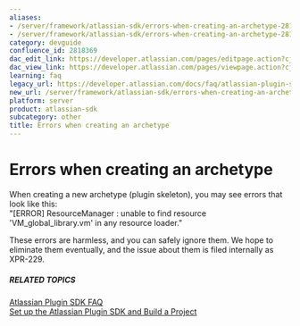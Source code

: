 ```yaml
---
aliases:
- /server/framework/atlassian-sdk/errors-when-creating-an-archetype-2818369.html
- /server/framework/atlassian-sdk/errors-when-creating-an-archetype-2818369.md
category: devguide
confluence_id: 2818369
dac_edit_link: https://developer.atlassian.com/pages/editpage.action?cjm=wozere&pageId=2818369
dac_view_link: https://developer.atlassian.com/pages/viewpage.action?cjm=wozere&pageId=2818369
learning: faq
legacy_url: https://developer.atlassian.com/docs/faq/atlassian-plugin-sdk-faq/errors-when-creating-an-archetype
new_url: /server/framework/atlassian-sdk/errors-when-creating-an-archetype
platform: server
product: atlassian-sdk
subcategory: other
title: Errors when creating an archetype
---
```

# Errors when creating an archetype

When creating a new archetype (plugin skeleton), you may see errors that look like this:  
"\[ERROR\] ResourceManager : unable to find resource 'VM\_global\_library.vm' in any resource loader."

These errors are harmless, and you can safely ignore them. We hope to eliminate them eventually, and the issue about them is filed internally as XPR-229.

##### RELATED TOPICS

[Atlassian Plugin SDK FAQ](/server/framework/atlassian-sdk/atlassian-plugin-sdk-faq)  
[Set up the Atlassian Plugin SDK and Build a Project](/server/framework/atlassian-sdk/set-up-the-atlassian-plugin-sdk-and-build-a-project)


















































